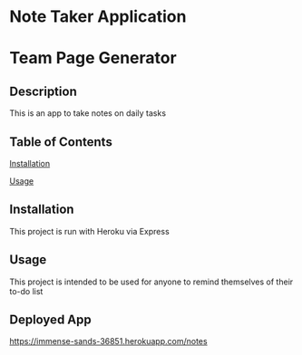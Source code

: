 # Note Taker Application
# Team Page Generator 

## Description
This is an app to take notes on daily tasks

## Table of Contents
[Installation](#installation)

[Usage](#usage)


## Installation
This project is run with Heroku via Express

## Usage
This project is intended to be used for anyone to remind themselves of their to-do list


## Deployed App
https://immense-sands-36851.herokuapp.com/notes






